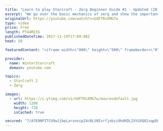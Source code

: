```yaml
---
title: "Learn to play Starcraft - Zerg Beginner Guide #1 - Updated (2017)"
excerpt: "We go over the basic mechanics of zerg and show the importance of understanding at least some of what your opponent is doing.  This guide is meant for players with an understanding of the objectives of starcraft but without any strong direction or gameplan, especially for each specific race! -- Watch"
originalUrl: https://youtube.com/watch?v=UdFTRsXMG7w
type: video
price: Free
length: PT44M23S
publishedDateTime: 2017-11-19T17:09:08Z
heat: 58

featuredContent: "<iframe width=\"800\" height=\"500\" frameborder=\"0\" src=\"https://www.youtube.com/embed/UdFTRsXMG7w\" allow=\"accelerometer; autoplay; encrypted-media; gyroscope; picture-in-picture\" allowfullscreen></iframe>"

provider:
  name: WinterStarcraft
  domain: youtube.com

topics:
  - StarCraft 2
  - Zerg

images:
  - url: https://i.ytimg.com/vi/UdFTRsXMG7w/maxresdefault.jpg
    width: 1280
    height: 720
    isCached: true

secured: "7/A7E0NPITCU9wJjbpLarxoncpZ4cBLSNIxrfjobzi9kdKDLIXtGXQ82sqpDUWLZWwutqwMVqtnWt17oTgIbkKBvdl/WSnY5uQ+Oe7MdqodVc1eRfod/hQ53DsxLRbYo9qh1xJ1eDkNWuqBT6Y7oXZtnkTJtAticjf0MbK1dkRsnwmdsKVRk04tHaS6oJxnX0SZSVva/ZPZMLWHl2lDtEIr505vlr/64A/R/qh1aWZsSyajQNZwS/otwtohrdD9ThL/Vy79HDY1GkcywwpkTap9BZ6YSQzHBF9fgvrKu1u1CeOJtNvIc8HZ3tD9OuX1N4C007wURE5YCPqaGIdOc2eaRQiyDh7zyhsFaQVY5HpGzcKh7s2m1dyEJ29g1YDp0d3iVR4j6lcmOGQep2Ag8iolFp8I2YNJhScj2j0rNvoCn2tDJtUwxaeGooqxHcOQ5;xRi6K9sQ5E2dfSHG7OdYqw=="
---
```


